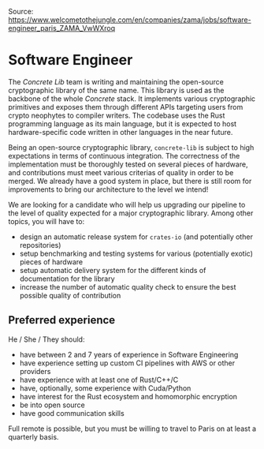 Source: https://www.welcometothejungle.com/en/companies/zama/jobs/software-engineer_paris_ZAMA_VwWXroq

# Software Engineer

The *Concrete Lib* team is writing and maintaining the open-source cryptographic library of the same name. This library is used as the backbone of the whole *Concrete* stack. It implements various cryptographic primitives and exposes them through different APIs targeting users from crypto neophytes to compiler writers. The codebase uses the Rust programming language as its main language, but it is expected to host hardware-specific code written in other languages in the near future.

Being an open-source cryptographic library, `concrete-lib` is subject to high expectations in terms of continuous integration. The correctness of the implementation must be thoroughly tested on several pieces of hardware, and contributions must meet various criterias of quality in order to be merged. We already have a good system in place, but there is still room for improvements to bring our architecture to the level we intend!

We are looking for a candidate who will help us upgrading our pipeline to the level of quality expected for a major cryptographic library. Among other topics, you will have to:

-   design an automatic release system for `crates-io` (and potentially other repositories)
-   setup benchmarking and testing systems for various (potentially exotic) pieces of hardware
-   setup automatic delivery system for the different kinds of documentation for the library
-   increase the number of automatic quality check to ensure the best possible quality of contribution

Preferred experience
--------------------

He / She / They should:

-   have between 2 and 7 years of experience in Software Engineering
-   have experience setting up custom CI pipelines with AWS or other providers
-   have experience with at least one of Rust/C++/C
-   have, optionally, some experience with Cuda/Python
-   have interest for the Rust ecosystem and homomorphic encryption
-   be into open source
-   have good communication skills

Full remote is possible, but you must be willing to travel to Paris on at least a quarterly basis.